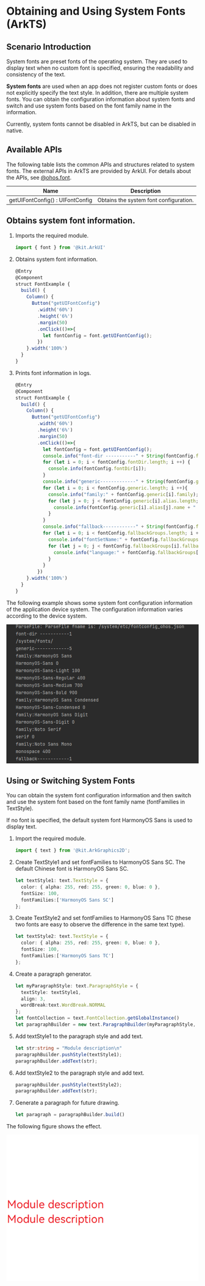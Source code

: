 # Obtaining and Using System Fonts (ArkTS)
<!--Kit: ArkGraphics 2D-->
<!--Subsystem: Graphics-->
<!--Owner: @oh_wangxk; @gmiao522; @Lem0nC-->
<!--Designer: @liumingxiang-->
<!--Tester: @yhl0101-->
<!--Adviser: @ge-yafang-->
## Scenario Introduction

System fonts are preset fonts of the operating system. They are used to display text when no custom font is specified, ensuring the readability and consistency of the text.

**System fonts** are used when an app does not register custom fonts or does not explicitly specify the text style. In addition, there are multiple system fonts. You can obtain the configuration information about system fonts and switch and use system fonts based on the font family name in the information.

Currently, system fonts cannot be disabled in ArkTS, but can be disabled in native.

## Available APIs

The following table lists the common APIs and structures related to system fonts. The external APIs in ArkTS are provided by ArkUI. For details about the APIs, see [@ohos.font](../reference/apis-arkui/js-apis-font.md).

| Name| Description| 
| -------- | -------- |
| getUIFontConfig() : UIFontConfig | Obtains the system font configuration.| 

## Obtains system font information.

1. Imports the required module.

   ```ts
   import { font } from '@kit.ArkUI'
   ```

2. Obtains system font information.

   ```ts
   @Entry
   @Component
   struct FontExample {
     build() {
       Column() {
         Button("getUIFontConfig")
           .width('60%')
           .height('6%')
           .margin(50)
           .onClick(()=>{
             let fontConfig = font.getUIFontConfig();
           })
       }.width('100%')
     }
   }
   ```

3. Prints font information in logs.

   ```ts
   @Entry
   @Component
   struct FontExample {
     build() {
       Column() {
         Button("getUIFontConfig")
           .width('60%')
           .height('6%')
           .margin(50)
           .onClick(()=>{
             let fontConfig = font.getUIFontConfig();
             console.info("font-dir -----------" + String(fontConfig.fontDir.length));
             for (let i = 0; i < fontConfig.fontDir.length; i ++) {
               console.info(fontConfig.fontDir[i]);
             }
             console.info("generic-------------" + String(fontConfig.generic.length));
             for (let i = 0; i < fontConfig.generic.length; i ++){
               console.info("family:" + fontConfig.generic[i].family);
               for (let j = 0; j < fontConfig.generic[i].alias.length; j ++){
                 console.info(fontConfig.generic[i].alias[j].name + " " + fontConfig.generic[i].alias[j].weight);
               }
             }
             console.info("fallback------------" + String(fontConfig.fallbackGroups.length));
             for (let i = 0; i < fontConfig.fallbackGroups.length; i ++){
               console.info("fontSetName:" + fontConfig.fallbackGroups[i].fontSetName);
               for (let j = 0; j < fontConfig.fallbackGroups[i].fallback.length; j ++){
                 console.info("language:" + fontConfig.fallbackGroups[i].fallback[j].language + " family:" + fontConfig.fallbackGroups[i].fallback[j].family);
               }
             }
           })
       }.width('100%')
     }
   }
   ```
  The following example shows some system font configuration information of the application device system. The configuration information varies according to the device system.

  ![image_0000002211603664](figures/image_0000002211603664.png)

## Using or Switching System Fonts

You can obtain the system font configuration information and then switch and use the system font based on the font family name (fontFamilies in TextStyle).

If no font is specified, the default system font HarmonyOS Sans is used to display text.
1. Import the required module.

   ```ts
   import { text } from '@kit.ArkGraphics2D';
   ```

2. Create TextStyle1 and set fontFamilies to HarmonyOS Sans SC. The default Chinese font is HarmonyOS Sans SC.

   ```ts
   let textStyle1: text.TextStyle = {
     color: { alpha: 255, red: 255, green: 0, blue: 0 },
     fontSize: 100,
     fontFamilies:['HarmonyOS Sans SC']
   };
   ```

3. Create TextStyle2 and set fontFamilies to HarmonyOS Sans TC (these two fonts are easy to observe the difference in the same text type).

   ```ts
   let textStyle2: text.TextStyle = {
     color: { alpha: 255, red: 255, green: 0, blue: 0 },
     fontSize: 100,
     fontFamilies:['HarmonyOS Sans TC']
   };
   ```

4. Create a paragraph generator.

   ```ts
   let myParagraphStyle: text.ParagraphStyle = {
     textStyle: textStyle1,
     align: 3,
     wordBreak:text.WordBreak.NORMAL
   };
   let fontCollection = text.FontCollection.getGlobalInstance() 
   let paragraphBuilder = new text.ParagraphBuilder(myParagraphStyle, fontCollection)
   ```

5. Add textStyle1 to the paragraph style and add text.

   ```ts
   let str:string = "Module description\n"
   paragraphBuilder.pushStyle(textStyle1);
   paragraphBuilder.addText(str);
   ```

6. Add textStyle2 to the paragraph style and add text.

   ```ts
   paragraphBuilder.pushStyle(textStyle2);
   paragraphBuilder.addText(str);
   ```

7. Generate a paragraph for future drawing.

   ```ts
   let paragraph = paragraphBuilder.build()
   ```

The following figure shows the effect.

![image_0000002246563829](figures/image_0000002246563829.png)
